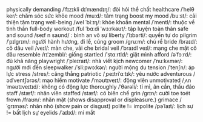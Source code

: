 physically demanding /ˈfɪzɪkli dɪˈmændɪŋ/: đòi hỏi thể chất
healthcare /ˈhelθ ker/: chăm sóc sức khỏe
mood /muːd/: tâm trạng
boost my mood /buːst/:  cải thiện tâm trạng
well-being /wel ˈbiːɪŋ/: khỏe khoắn
mental /ˈmentl/: thuộc về tinh thần
full-body workout /fʊl ˈbɑːdi ˈwɜːrkaʊt/: tập luyện toàn thân
safe and sound /seɪf n saʊnd/ : bình an vô sự
liberty /ˈlɪbərti/: quyền tự do
pilgrim /ˈpɪlɡrɪm/: người hành hương, đi lể, cúng
groom /ɡruːm/: chú rể
bride /braɪd/: cô dâu
veil /veɪl/: màn che, vải che
bridal veil /ˈbraɪdl veɪl/: mạng che mặt cô dâu
resemble /rɪˈzembl/: giống
startled /ˈstɑːrtld/: giật mình
afford /əˈfɔːrd/: đủ khả năng
playwright /ˈpleɪraɪt/: nhà viết kịch
newcomer /ˈnuːkʌmər/: người mới đến
sleepwalker /ˈsliːpwɔːkər/: người mộng du
tension /ˈtenʃn/: áp lực
stress /stres/: căng thẳng
patriotic /ˌpeɪtriˈɑːtɪk/: yêu nước
adventurous /ədˈventʃərəs/: mạo hiểm
motivate /ˈməʊtɪveɪt/: động viên
unmotivated /ˌʌnˈməʊtɪveɪtɪd/: không có động lực
thoroughly /ˈθərəli/: tỉ mỉ, ân cần, thấu đáo
staff /stæf/: nhân viên
staffed /stæf/: có biên chế
grin  /ɡrɪn/: cười toe toét
frown /fraʊn/: nhăn mặt (shows disapproval or displeasure.)
grimace /ˈɡrɪməs/: nhăn nhó (show pain or disgust)
polite != impolite /pəˈlaɪt/:  lịch sự != bất lịch sự
eyelids /ˈaɪlɪd/: mí mắt